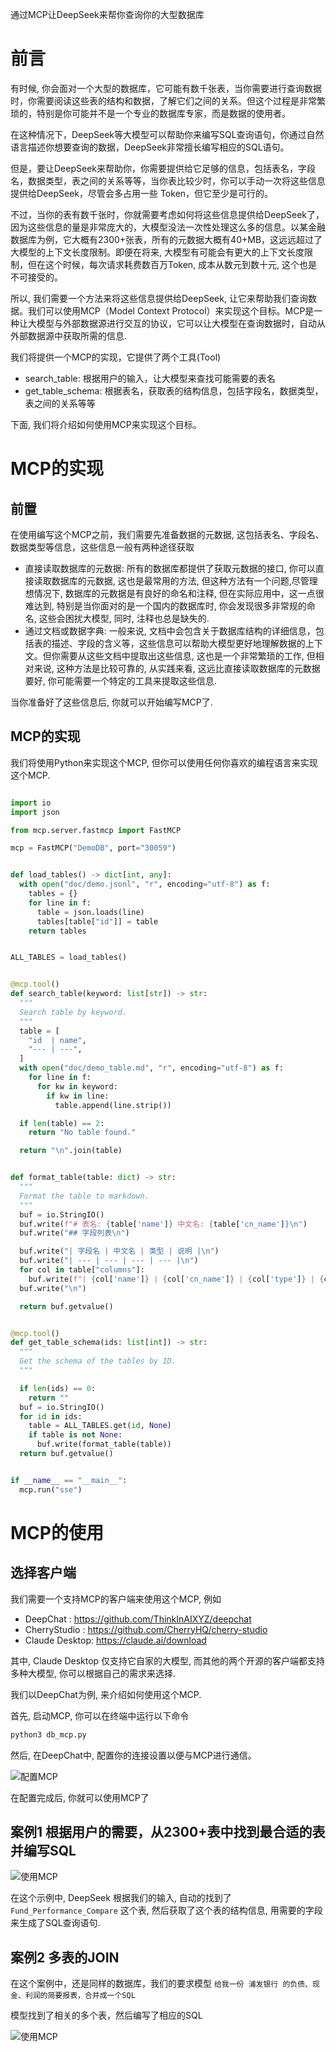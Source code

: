 通过MCP让DeepSeek来帮你查询你的大型数据库

# 前言

有时候, 你会面对一个大型的数据库，它可能有数千张表，当你需要进行查询数据时，你需要阅读这些表的结构和数据，了解它们之间的关系。但这个过程是非常繁琐的，特别是你可能并不是一个专业的数据库专家，而是数据的使用者。

在这种情况下，DeepSeek等大模型可以帮助你来编写SQL查询语句，你通过自然语言描述你想要查询的数据，DeepSeek非常擅长编写相应的SQL语句。

但是，要让DeepSeek来帮助你，你需要提供给它足够的信息，包括表名，字段名，数据类型，表之间的关系等等，当你表比较少时，你可以手动一次将这些信息提供给DeepSeek，尽管会多占用一些 Token，但它至少是可行的。

不过，当你的表有数千张时，你就需要考虑如何将这些信息提供给DeepSeek了，因为这些信息的量是非常庞大的，大模型没法一次性处理这么多的信息。以某金融数据库为例，它大概有2300+张表，所有的元数据大概有40+MB，这远远超过了大模型的上下文长度限制。即便在将来, 大模型有可能会有更大的上下文长度限制，但在这个时候，每次请求耗费数百万Token, 成本从数元到数十元, 这个也是不可接受的。

所以, 我们需要一个方法来将这些信息提供给DeepSeek, 让它来帮助我们查询数据。我们可以使用MCP（Model Context Protocol）来实现这个目标。MCP是一种让大模型与外部数据源进行交互的协议，它可以让大模型在查询数据时，自动从外部数据源中获取所需的信息.

我们将提供一个MCP的实现，它提供了两个工具(Tool)

- search_table: 根据用户的输入，让大模型来查找可能需要的表名
- get_table_schema: 根据表名，获取表的结构信息，包括字段名，数据类型，表之间的关系等等

下面, 我们将介绍如何使用MCP来实现这个目标。

# MCP的实现

## 前置

在使用编写这个MCP之前，我们需要先准备数据的元数据, 这包括表名、字段名、数据类型等信息，这些信息一般有两种途径获取

- 直接读取数据库的元数据: 所有的数据库都提供了获取元数据的接口, 你可以直接读取数据库的元数据, 这也是最常用的方法, 但这种方法有一个问题,尽管理想情况下, 数据库的元数据是有良好的命名和注释, 但在实际应用中，这一点很难达到, 特别是当你面对的是一个国内的数据库时, 你会发现很多非常规的命名, 这些会困扰大模型, 同时, 注释也总是缺失的.
- 通过文档或数据字典: 一般来说, 文档中会包含关于数据库结构的详细信息，包括表的描述、字段的含义等，这些信息可以帮助大模型更好地理解数据的上下文。但你需要从这些文档中提取出这些信息, 这也是一个非常繁琐的工作, 但相对来说, 这种方法是比较可靠的, 从实践来看, 这远比直接读取数据库的元数据要好, 你可能需要一个特定的工具来提取这些信息.

当你准备好了这些信息后, 你就可以开始编写MCP了.

## MCP的实现

我们将使用Python来实现这个MCP, 但你可以使用任何你喜欢的编程语言来实现这个MCP.

```python

import io
import json

from mcp.server.fastmcp import FastMCP

mcp = FastMCP("DemoDB", port="30059")


def load_tables() -> dict[int, any]:
  with open("doc/demo.jsonl", "r", encoding="utf-8") as f:
    tables = {}
    for line in f:
      table = json.loads(line)
      tables[table["id"]] = table
    return tables


ALL_TABLES = load_tables()


@mcp.tool()
def search_table(keyword: list[str]) -> str:
  """
  Search table by keyword.
  """
  table = [
    "id  | name",
    "--- | ---",
  ]
  with open("doc/demo_table.md", "r", encoding="utf-8") as f:
    for line in f:
      for kw in keyword:
        if kw in line:
          table.append(line.strip())

  if len(table) == 2:
    return "No table found."

  return "\n".join(table)


def format_table(table: dict) -> str:
  """
  Format the table to markdown.
  """
  buf = io.StringIO()
  buf.write(f"# 表名: {table['name']} 中文名: {table['cn_name']}\n")
  buf.write("## 字段列表\n")

  buf.write("| 字段名 | 中文名 | 类型 | 说明 |\n")
  buf.write("| --- | --- | --- | --- |\n")
  for col in table["columns"]:
    buf.write(f"| {col['name']} | {col['cn_name']} | {col['type']} | {col['desc']} |\n")
  buf.write("\n")

  return buf.getvalue()


@mcp.tool()
def get_table_schema(ids: list[int]) -> str:
  """
  Get the schema of the tables by ID.
  """

  if len(ids) == 0:
    return ""
  buf = io.StringIO()
  for id in ids:
    table = ALL_TABLES.get(id, None)
    if table is not None:
      buf.write(format_table(table))
  return buf.getvalue()


if __name__ == "__main__":
  mcp.run("sse")
```

# MCP的使用

## 选择客户端

我们需要一个支持MCP的客户端来使用这个MCP, 例如

- DeepChat : https://github.com/ThinkInAIXYZ/deepchat
- CherryStudio : https://github.com/CherryHQ/cherry-studio
- Claude Desktop: https://claude.ai/download

其中, Claude Desktop 仅支持它自家的大模型, 而其他的两个开源的客户端都支持多种大模型, 你可以根据自己的需求来选择.

我们以DeepChat为例, 来介绍如何使用这个MCP.

首先, 启动MCP, 你可以在终端中运行以下命令

```bash
python3 db_mcp.py
```

然后, 在DeepChat中, 配置你的连接设置以便与MCP进行通信。


![配置MCP](deep-chat-mcp-config.jpg)

在配置完成后, 你就可以使用MCP了

## 案例1 根据用户的需要，从2300+表中找到最合适的表并编写SQL

![使用MCP](deep-chat-mcp-use.jpg)

在这个示例中, DeepSeek 根据我们的输入, 自动的找到了 `Fund_Performance_Compare` 这个表, 然后获取了这个表的结构信息, 用需要的字段来生成了SQL查询语句.

## 案例2 多表的JOIN

在这个案例中，还是同样的数据库，我们的要求模型 `给我一份 浦发银行 的负债、现金、利润的简要报表，合并成一个SQL`

模型找到了相关的多个表，然后编写了相应的SQL

![使用MCP](deep-chat-mcp-use-2.jpg)